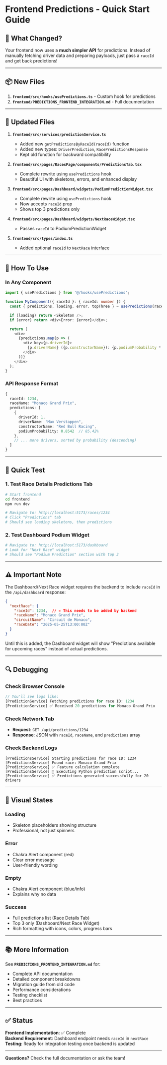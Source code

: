 # Frontend Predictions - Quick Start Guide

## 🚀 What Changed?

Your frontend now uses a **much simpler API** for predictions. Instead of manually fetching driver data and preparing payloads, just pass a `raceId` and get back predictions!

---

## 📦 New Files

1. **`frontend/src/hooks/usePredictions.ts`** - Custom hook for predictions
2. **`frontend/PREDICTIONS_FRONTEND_INTEGRATION.md`** - Full documentation

---

## 🔄 Updated Files

1. **`frontend/src/services/predictionService.ts`**
   - Added new `getPredictionsByRaceId(raceId)` function
   - Added new types: `DriverPrediction`, `RacePredictionsResponse`
   - Kept old function for backward compatibility

2. **`frontend/src/pages/RacesPage/components/PredictionsTab.tsx`**
   - Complete rewrite using `usePredictions` hook
   - Beautiful UI with skeletons, errors, and enhanced display

3. **`frontend/src/pages/Dashboard/widgets/PodiumPredictionWidget.tsx`**
   - Complete rewrite using `usePredictions` hook
   - Now accepts `raceId` prop
   - Shows top 3 predictions only

4. **`frontend/src/pages/Dashboard/widgets/NextRaceWidget.tsx`**
   - Passes `raceId` to PodiumPredictionWidget

5. **`frontend/src/types/index.ts`**
   - Added optional `raceId` to `NextRace` interface

---

## 🎯 How To Use

### In Any Component

```typescript
import { usePredictions } from '@/hooks/usePredictions';

function MyComponent({ raceId }: { raceId: number }) {
  const { predictions, loading, error, topThree } = usePredictions(raceId);

  if (loading) return <Skeleton />;
  if (error) return <div>Error: {error}</div>;

  return (
    <div>
      {predictions.map(p => (
        <div key={p.driverId}>
          {p.driverName} ({p.constructorName}): {p.podiumProbability * 100}%
        </div>
      ))}
    </div>
  );
}
```

### API Response Format

```typescript
{
  raceId: 1234,
  raceName: "Monaco Grand Prix",
  predictions: [
    {
      driverId: 1,
      driverName: "Max Verstappen",
      constructorName: "Red Bull Racing",
      podiumProbability: 0.8542  // 85.42%
    },
    // ... more drivers, sorted by probability (descending)
  ]
}
```

---

## 🧪 Quick Test

### 1. Test Race Details Predictions Tab

```bash
# Start frontend
cd frontend
npm run dev

# Navigate to: http://localhost:5173/races/1234
# Click "Predictions" tab
# Should see loading skeletons, then predictions
```

### 2. Test Dashboard Podium Widget

```bash
# Navigate to: http://localhost:5173/dashboard
# Look for "Next Race" widget
# Should see "Podium Prediction" section with top 3
```

---

## ⚠️ Important Note

The Dashboard/Next Race widget requires the backend to include `raceId` in the `/api/dashboard` response:

```json
{
  "nextRace": {
    "raceId": 1234,  // ← This needs to be added by backend
    "raceName": "Monaco Grand Prix",
    "circuitName": "Circuit de Monaco",
    "raceDate": "2025-05-25T13:00:00Z"
  }
}
```

Until this is added, the Dashboard widget will show "Predictions available for upcoming races" instead of actual predictions.

---

## 🔍 Debugging

### Check Browser Console

```javascript
// You'll see logs like:
[PredictionService] Fetching predictions for race ID: 1234
[PredictionService] ✅ Received 20 predictions for Monaco Grand Prix
```

### Check Network Tab

- **Request**: `GET /api/predictions/1234`
- **Response**: JSON with `raceId`, `raceName`, and `predictions` array

### Check Backend Logs

```
[PredictionsService] Starting predictions for race ID: 1234
[PredictionsService] Found race: Monaco Grand Prix
[PredictionsService] ✅ Feature calculation complete
[PredictionsService] 🐍 Executing Python prediction script...
[PredictionsService] ✅ Predictions generated successfully for 20 drivers
```

---

## 🎨 Visual States

### Loading
- Skeleton placeholders showing structure
- Professional, not just spinners

### Error
- Chakra Alert component (red)
- Clear error message
- User-friendly wording

### Empty
- Chakra Alert component (blue/info)
- Explains why no data

### Success
- Full predictions list (Race Details Tab)
- Top 3 only (Dashboard/Next Race Widget)
- Rich formatting with icons, colors, progress bars

---

## 📚 More Information

See **`PREDICTIONS_FRONTEND_INTEGRATION.md`** for:
- Complete API documentation
- Detailed component breakdowns
- Migration guide from old code
- Performance considerations
- Testing checklist
- Best practices

---

## ✅ Status

**Frontend Implementation**: ✅ Complete  
**Backend Requirement**: Dashboard endpoint needs `raceId` in `nextRace`  
**Testing**: Ready for integration testing once backend is updated

---

**Questions?** Check the full documentation or ask the team!
